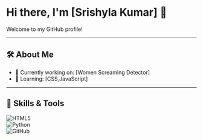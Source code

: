 # Hi there, I'm [Srishyla Kumar] 👋  

Welcome to my GitHub profile!   

---

## 🛠️ About Me  
- 🔭 Currently working on: [Women Screaming Detector]  
- 🌱 Learning: [CSS,JavaScript]  
 

---

## 🚀 Skills & Tools  
![HTML5](https://img.shields.io/badge/-HTML5-E34F26?style=flat&logo=html5&logoColor=white)    
![Python](https://img.shields.io/badge/-Python-3776AB?style=flat&logo=python&logoColor=white)    
![GitHub](https://img.shields.io/badge/-GitHub-181717?style=flat&logo=github)  
